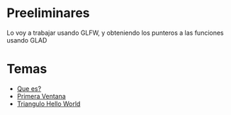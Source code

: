 Preeliminares
=============

Lo voy a trabajar usando GLFW, y obteniendo los punteros a las funciones usando
GLAD

Temas
=====

* [Que es?](queEs.md)
* [Primera Ventana](primeraVentana.md)
* [Triangulo Hello World](trianguloHello.md)


